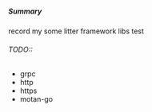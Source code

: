 ##### Summary
   record my some litter framework libs test

###### TODO::

   - grpc
   - http
   - https
   - motan-go
